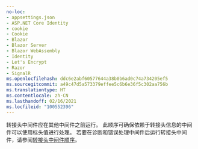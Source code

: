 ```yaml
---
no-loc:
- appsettings.json
- ASP.NET Core Identity
- cookie
- Cookie
- Blazor
- Blazor Server
- Blazor WebAssembly
- Identity
- Let's Encrypt
- Razor
- SignalR
ms.openlocfilehash: ddc6e2abf60577644a38b0b6ad0c74a734205ef5
ms.sourcegitcommit: a49c47d5a573379effee5c6b6e36f5c302aa756b
ms.translationtype: HT
ms.contentlocale: zh-CN
ms.lasthandoff: 02/16/2021
ms.locfileid: "100552396"
---
```

转接头中间件应在其他中间件之前运行。 此顺序可确保依赖于转接头信息的中间件可以使用标头值进行处理。 若要在诊断和错误处理中间件后运行转接头中间件，请参阅[转接头中间件顺序](xref:host-and-deploy/proxy-load-balancer#fhmo)。